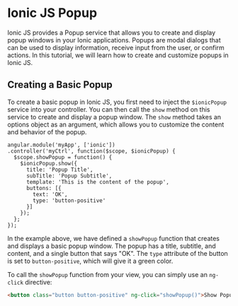 # Ionic JS Popup

Ionic JS provides a Popup service that allows you to create and display popup windows in your Ionic applications. Popups are modal dialogs that can be used to display information, receive input from the user, or confirm actions. In this tutorial, we will learn how to create and customize popups in Ionic JS.

## Creating a Basic Popup

To create a basic popup in Ionic JS, you first need to inject the `$ionicPopup` service into your controller. You can then call the `show` method on this service to create and display a popup window. The `show` method takes an options object as an argument, which allows you to customize the content and behavior of the popup.

```[javascript
angular.module('myApp', ['ionic'])
.controller('myCtrl', function($scope, $ionicPopup) {
  $scope.showPopup = function() {
    $ionicPopup.show({
      title: 'Popup Title',
      subTitle: 'Popup Subtitle',
      template: 'This is the content of the popup',
      buttons: [{
        text: 'OK',
        type: 'button-positive'
      }]
    });
  };
});
```

In the example above, we have defined a `showPopup` function that creates and displays a basic popup window. The popup has a title, subtitle, and content, and a single button that says "OK". The `type` attribute of the button is set to `button-positive`, which will give it a green color.

To call the `showPopup` function from your view, you can simply use an `ng-click` directive:

```html
<button class="button button-positive" ng-click="showPopup()">Show Popup</button>
